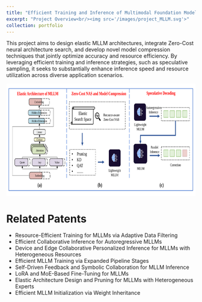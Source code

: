 ```yaml
---
title: "Efficient Training and Inference of Multimodal Foundation Models."
excerpt: "Project Overview<br/><img src='/images/project_MLLM.svg'>"
collection: portfolio
---
```

This project aims to design elastic MLLM architectures, integrate Zero-Cost neural architecture search, and develop novel model compression techniques that jointly optimize accuracy and resource efficiency. By leveraging efficient training and inference strategies, such as speculative sampling, it seeks to substantially enhance inference speed and resource utilization across diverse application scenarios.

<p align="center">
<img src="/images/project_MLLM.svg" height=300>
</p>

Related Patents
======
- Resource-Efficient Training for MLLMs via Adaptive Data Filtering
- Efficient Collaborative Inference for Autoregressive MLLMs
- Device and Edge Collaborative Personalized Inference for MLLMs with Heterogeneous Resources
- Efficient MLLM Training via Expanded Pipeline Stages
- Self-Driven Feedback and Symbolic Collaboration for MLLM Inference
- LoRA and MoE-Based Fine-Tuning for MLLMs
- Elastic Architecture Design and Pruning for MLLMs with Heterogeneous Experts
- Efficient MLLM Initialization via Weight Inheritance